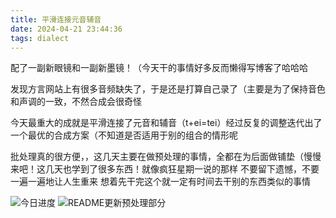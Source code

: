 ```yaml
---
title: 平滑连接元音辅音
date: 2024-04-21 23:44:36
tags: dialect
---
```

配了一副新眼镜和一副新墨镜！（今天干的事情好多反而懒得写博客了哈哈哈

发现方言网站上有很多音频缺失了，于是还是打算自己录了（主要是为了保持音色和声调的一致，不然合成会很奇怪

今天最重大的成就是平滑连接了元音和辅音（t+ei=tei）经过反复的调整迭代出了一个最优的合成方案（不知道是否适用于别的组合的情形呢

批处理真的很方便，，这几天主要在做预处理的事情，全都在为后面做铺垫（慢慢来吧！这几天也学到了很多东西！就像疯狂星期一说的那样 不要留下遗憾，不要一遍一遍地让人生重来 想着先干完这个就一定有时间去干别的东西类似的事情

![今日进度](../img/方言词典/0421dialect.png)
![README更新预处理部分](../img/方言词典/readme更新预处理.png)
